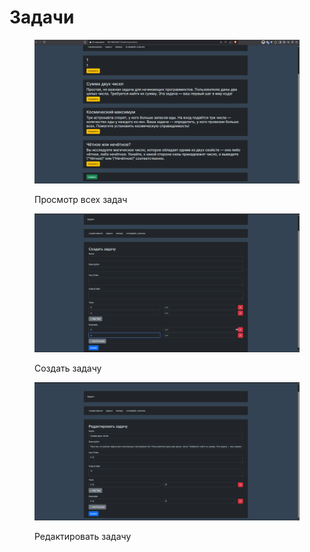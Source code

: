 # Задачи

<figure><img src="../../.gitbook/assets/image (50).png" alt=""><figcaption><p>Просмотр всех задач</p></figcaption></figure>

<figure><img src="../../.gitbook/assets/image (51).png" alt=""><figcaption><p>Создать задачу</p></figcaption></figure>

<figure><img src="../../.gitbook/assets/image (53).png" alt=""><figcaption><p>Редактировать задачу</p></figcaption></figure>
